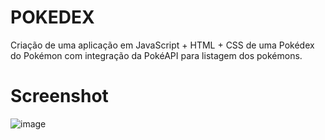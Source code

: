 # POKEDEX

Criação de uma aplicação em JavaScript + HTML + CSS de uma Pokédex do Pokémon com integração da PokéAPI para listagem dos pokémons. 

# Screenshot 
![image](https://github.com/kevin-vogado/POKEDEX/assets/90290277/3c7fe529-336c-4f5e-bd70-a9a380ca0075)


